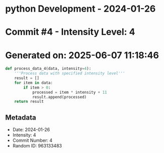 ﻿# python Development - 2024-01-26
# Commit #4 - Intensity Level: 4
# Generated on: 2025-06-07 11:18:46
```python
def process_data_4(data, intensity=4):
    '''Process data with specified intensity level'''
    result = []
    for item in data:
        if item > 0:
            processed = item * intensity + 11
            result.append(processed)
    return result
```
## Metadata
- Date: 2024-01-26
- Intensity: 4
- Commit Number: 4
- Random ID: 963133483
